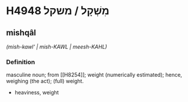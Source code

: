 # H4948 מִשְׁקָל / משקל

## mishqâl

_(mish-kawl' | mish-KAWL | meesh-KAHL)_

### Definition

masculine noun; from [[H8254]]; weight (numerically estimated); hence, weighing (the act); (full) weight.

- heaviness, weight
